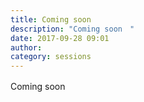 ```yaml
---
title: Coming soon　
description: "Coming soon　"
date: 2017-09-28 09:01
author: 
category: sessions
---
```

Coming soon　